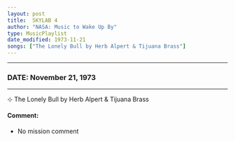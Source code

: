 ```yaml
---
layout: post
title:  SKYLAB 4
author: "NASA: Music to Wake Up By"
type: MusicPlaylist
date_modified: 1973-11-21
songs: ["The Lonely Bull by Herb Alpert & Tijuana Brass"]
---
```


----
### DATE: November 21, 1973
----
⊹ The Lonely Bull by Herb Alpert & Tijuana Brass

#### Comment:
* No mission comment



<br/>
<center>
	<a target="_blank"
	   href="https://twitter.com/intent/tweet?hashtags=Space,NASA,Playlist,NASAWakeupCalls,SpaceProgram&text={{ page.author}}, '{{ page.songs.first }}' {{ page.title }}, {{ page.date | date: '%B %d, %Y' }}. {{ site.url }}{{ page.url }} @nasawakeupcalls">
	   <i class="fab fa-twitter" alt="Tweet this page" style="font-size: 1.3em;"></i>
	</a>
	&nbsp; 	<i class="fas fa-user-astronaut" style="font-size: 1.5em;"></i> &nbsp;
    <a type="amzn" search="'The Lonely Bull by Herb Alpert & Tijuana Brass'" category="popular music">
        <i class="fab fa-amazon" style="font-size: 1.3em;"></i>
    </a>
</center>
